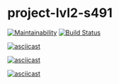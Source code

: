 # project-lvl2-s491
[![Maintainability](https://api.codeclimate.com/v1/badges/a12e7783e86af1a9efd3/maintainability)](https://codeclimate.com/github/FedirAnichkin/project-lvl2-s491/maintainability)
[![Build Status](https://travis-ci.com/FedirAnichkin/project-lvl2-s491.svg?branch=master)](https://travis-ci.com/FedirAnichkin/project-lvl2-s491)

[![asciicast](https://asciinema.org/a/4cL013aH70VWr95jx6PsDQaeI.svg)](https://asciinema.org/a/4cL013aH70VWr95jx6PsDQaeI)

[![asciicast](https://asciinema.org/a/4cL013aH70VWr95jx6PsDQaeI.svg)](https://asciinema.org/a/4cL013aH70VWr95jx6PsDQaeI)

[![asciicast](https://asciinema.org/a/x5aGyetWpscFs7xDLpjutLK6Y.svg)](https://asciinema.org/a/x5aGyetWpscFs7xDLpjutLK6Y)
